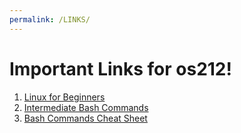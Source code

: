 ```yaml
---
permalink: /LINKS/
---
```


# Important Links for os212!
1. [Linux for Beginners](https://www.youtube.com/watch?v=V1y-mbWM3B8)
2. [Intermediate Bash Commands](https://www.youtube.com/watch?v=yCTnihfbPCo)
3. [Bash Commands Cheat Sheet](https://ss64.com/bash/)

